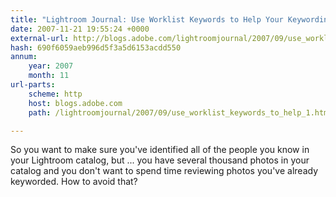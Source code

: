 ```yaml
---
title: "Lightroom Journal: Use Worklist Keywords to Help Your Keywording in Lightroom"
date: 2007-11-21 19:55:24 +0000
external-url: http://blogs.adobe.com/lightroomjournal/2007/09/use_worklist_keywords_to_help_1.html
hash: 690f6059aeb996d5f3a5d6153acdd550
annum:
    year: 2007
    month: 11
url-parts:
    scheme: http
    host: blogs.adobe.com
    path: /lightroomjournal/2007/09/use_worklist_keywords_to_help_1.html

---
```


So you want to make sure you've identified all of the people you know in your Lightroom catalog, but ... you have several thousand photos in your catalog and you don't want to spend time reviewing photos you've already keyworded. How to avoid that?
